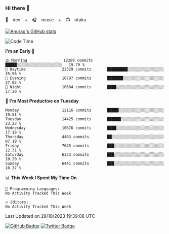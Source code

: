 ### Hi there 👋

🚀　dev　+　🎧　music　+　📺　otaku


[![Anurag's GitHub stats](https://github-readme-stats.vercel.app/api?username=koheitasaka&count_private=true&show_icons=true&theme=monokai)](https://github.com/koheitasaka/github-readme-stats)

<!--START_SECTION:waka-->
![Code Time](http://img.shields.io/badge/Code%20Time-1%2C161%20hrs%2023%20mins-blue)

**I'm an Early 🐤** 

```text
🌞 Morning                12289 commits       █████░░░░░░░░░░░░░░░░░░░░   19.79 % 
🌆 Daytime                22329 commits       █████████░░░░░░░░░░░░░░░░   35.96 % 
🌃 Evening                16797 commits       ███████░░░░░░░░░░░░░░░░░░   27.05 % 
🌙 Night                  10684 commits       ████░░░░░░░░░░░░░░░░░░░░░   17.20 % 
```
📅 **I'm Most Productive on Tuesday** 

```text
Monday                   12116 commits       █████░░░░░░░░░░░░░░░░░░░░   19.51 % 
Tuesday                  14425 commits       ██████░░░░░░░░░░░░░░░░░░░   23.23 % 
Wednesday                10676 commits       ████░░░░░░░░░░░░░░░░░░░░░   17.19 % 
Thursday                 4463 commits        ██░░░░░░░░░░░░░░░░░░░░░░░   07.19 % 
Friday                   7645 commits        ███░░░░░░░░░░░░░░░░░░░░░░   12.31 % 
Saturday                 6333 commits        ███░░░░░░░░░░░░░░░░░░░░░░   10.20 % 
Sunday                   6441 commits        ███░░░░░░░░░░░░░░░░░░░░░░   10.37 % 
```


📊 **This Week I Spent My Time On** 

```text
💬 Programming Languages: 
No Activity Tracked This Week

🔥 Editors: 
No Activity Tracked This Week
```


 Last Updated on 29/10/2023 19:39:08 UTC
<!--END_SECTION:waka-->

[![GitHub Badge](https://img.shields.io/badge/GitHub-100000?style=for-the-badge&logo=github&logoColor=white)](https://github.com/koheitasaka)
[![Twitter Badge](https://img.shields.io/badge/Twitter-1DA1F2?style=for-the-badge&logo=twitter&logoColor=white)](https://twitter.com/sleep_asleep_)
